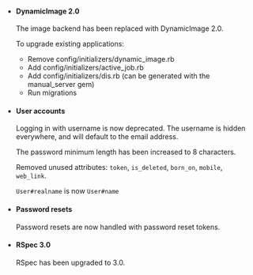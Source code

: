 * #### DynamicImage 2.0

  The image backend has been replaced with DynamicImage 2.0.

  To upgrade existing applications:

  * Remove config/initializers/dynamic_image.rb
  * Add config/initializers/active_job.rb
  * Add config/initializers/dis.rb (can be generated with the manual_server gem)
  * Run migrations

* #### User accounts

  Logging in with username is now deprecated. The username is hidden everywhere, and will default to the email address.

  The password minimum length has been increased to 8 characters.

  Removed unused attributes: `token`, `is_deleted`, `born_on`, `mobile`, `web_link`.

  `User#realname` is now `User#name`

* #### Password resets

  Password resets are now handled with password reset tokens.

* #### RSpec 3.0

  RSpec has been upgraded to 3.0.